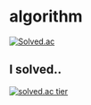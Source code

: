 # algorithm
[![Solved.ac](http://mazassumnida.wtf/api/v2/generate_badge?boj=bobo0)](https://solved.ac/bobo0)


## I solved..
[![solved.ac tier](http://mazassumnida.wtf/api/pastel/generate_badge?boj=bobo0)](https://solved.ac/bobo0)
